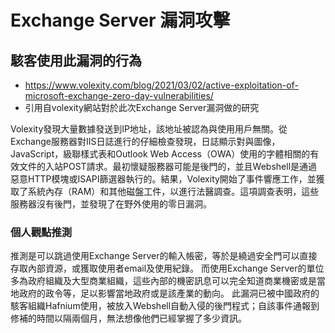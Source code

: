 # Exchange Server 漏洞攻擊
## 駭客使用此漏洞的行為
 - https://www.volexity.com/blog/2021/03/02/active-exploitation-of-microsoft-exchange-zero-day-vulnerabilities/
 - 引用自volexity網站對於此次Exchange Server漏洞做的研究

Volexity發現大量數據發送到IP地址，該地址被認為與使用用戶無關。從Exchange服務器對IIS日誌進行的仔細檢查發現，日誌顯示對與圖像，JavaScript，級聯樣式表和Outlook Web Access（OWA）使用的字體相關的有效文件的入站POST請求。最初懷疑服務器可能是後門的，並且Webshell是通過惡意HTTP模塊或ISAPI篩選器執行的。結果，Volexity開始了事件響應工作，並獲取了系統內存（RAM）和其他磁盤工件，以進行法醫調查。這項調查表明，這些服務器沒有後門，並發現了在野外使用的零日漏洞。

### 個人觀點推測

推測是可以跳過使用Exchange Server的輸入帳密，等於是繞過安全門可以直接存取內部資源，或獲取使用者email及使用紀錄。
而使用Exchange Server的單位多為政府組織及大型商業組織，這些內部的機密訊息可以完全知道商業機密或是當地政府的政令等，足以影響當地政府或是該產業的動向。
此漏洞已被中國政府的駭客組織Hafnium使用，被放入Webshell自動入侵的後門程式；自該事件通報到修補的時間以隔兩個月，無法想像他們已經掌握了多少資訊。
